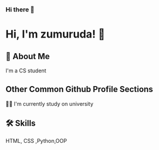 ### Hi there 👋


# Hi, I'm zumuruda! 👋


## 🚀 About Me
I'm a CS student


## Other Common Github Profile Sections
👩‍💻 I'm currently study on university



## 🛠 Skills
HTML, CSS ,Python,OOP


<!--
**ZumurudaNasayreh/ZumurudaNasayreh** is a ✨ _special_ ✨ repository because its `README.md` (this file) appears on your GitHub profile.

Here are some ideas to get you started:

- 🔭 I’m currently working on ...
- 🌱 I’m currently learning ...
- 👯 I’m looking to collaborate on ...
- 🤔 I’m looking for help with ...
- 💬 Ask me about ...
- 📫 How to reach me: ...
- 😄 Pronouns: ...
- ⚡ Fun fact: ...
-->
